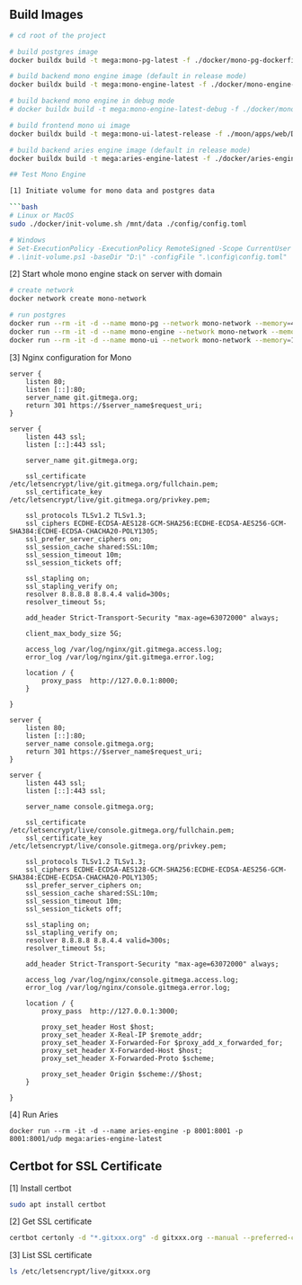## Build Images

```bash
# cd root of the project

# build postgres image
docker buildx build -t mega:mono-pg-latest -f ./docker/mono-pg-dockerfile .

# build backend mono engine image (default in release mode)
docker buildx build -t mega:mono-engine-latest -f ./docker/mono-engine-dockerfile .

# build backend mono engine in debug mode
# docker buildx build -t mega:mono-engine-latest-debug -f ./docker/mono-engine-dockerfile --build-arg BUILD_TYPE=debug .

# build frontend mono ui image
docker buildx build -t mega:mono-ui-latest-release -f ./moon/apps/web/Dockerfile .

# build backend aries engine image (default in release mode)
docker buildx build -t mega:aries-engine-latest -f ./docker/aries-engine-dockerfile .

## Test Mono Engine

[1] Initiate volume for mono data and postgres data

```bash
# Linux or MacOS
sudo ./docker/init-volume.sh /mnt/data ./config/config.toml

# Windows
# Set-ExecutionPolicy -ExecutionPolicy RemoteSigned -Scope CurrentUser
# .\init-volume.ps1 -baseDir "D:\" -configFile ".\config\config.toml"
```

[2] Start whole mono engine stack on server with domain

```bash
# create network
docker network create mono-network

# run postgres
docker run --rm -it -d --name mono-pg --network mono-network --memory=4g -v /mnt/data/mono/pg-data:/var/lib/postgresql/data -p 5432:5432 mega:mono-pg-latest-release
docker run --rm -it -d --name mono-engine --network mono-network --memory=8g -v /mnt/data/mono/mono-data:/opt/mega -p 8000:8000 -p 22:9000 mega:mono-engine-latest-release
docker run --rm -it -d --name mono-ui --network mono-network --memory=1g -e MEGA_INTERNAL_HOST=http://mono-engine:8000 -e MEGA_HOST=https://git.gitmega.net -p 3000:3000 mega:mono-ui-latest-release
```

[3] Nginx configuration for Mono

```Nginx
server {
    listen 80;
    listen [::]:80;
    server_name git.gitmega.org;
    return 301 https://$server_name$request_uri;
}

server {
    listen 443 ssl;
    listen [::]:443 ssl;

    server_name git.gitmega.org;

    ssl_certificate /etc/letsencrypt/live/git.gitmega.org/fullchain.pem;
    ssl_certificate_key /etc/letsencrypt/live/git.gitmega.org/privkey.pem;

    ssl_protocols TLSv1.2 TLSv1.3;
    ssl_ciphers ECDHE-ECDSA-AES128-GCM-SHA256:ECDHE-ECDSA-AES256-GCM-SHA384:ECDHE-ECDSA-CHACHA20-POLY1305;
    ssl_prefer_server_ciphers on;
    ssl_session_cache shared:SSL:10m;
    ssl_session_timeout 10m;
    ssl_session_tickets off;

    ssl_stapling on;
    ssl_stapling_verify on;
    resolver 8.8.8.8 8.8.4.4 valid=300s;
    resolver_timeout 5s;

    add_header Strict-Transport-Security "max-age=63072000" always;

    client_max_body_size 5G;

    access_log /var/log/nginx/git.gitmega.access.log;
    error_log /var/log/nginx/git.gitmega.error.log;

    location / {
        proxy_pass  http://127.0.0.1:8000;
    }

}

server {
    listen 80;
    listen [::]:80;
    server_name console.gitmega.org;
    return 301 https://$server_name$request_uri;
}

server {
    listen 443 ssl;
    listen [::]:443 ssl;

    server_name console.gitmega.org;

    ssl_certificate /etc/letsencrypt/live/console.gitmega.org/fullchain.pem;
    ssl_certificate_key /etc/letsencrypt/live/console.gitmega.org/privkey.pem;

    ssl_protocols TLSv1.2 TLSv1.3;
    ssl_ciphers ECDHE-ECDSA-AES128-GCM-SHA256:ECDHE-ECDSA-AES256-GCM-SHA384:ECDHE-ECDSA-CHACHA20-POLY1305;
    ssl_prefer_server_ciphers on;
    ssl_session_cache shared:SSL:10m;
    ssl_session_timeout 10m;
    ssl_session_tickets off;

    ssl_stapling on;
    ssl_stapling_verify on;
    resolver 8.8.8.8 8.8.4.4 valid=300s;
    resolver_timeout 5s;

    add_header Strict-Transport-Security "max-age=63072000" always;

    access_log /var/log/nginx/console.gitmega.access.log;
    error_log /var/log/nginx/console.gitmega.error.log;

    location / {
        proxy_pass  http://127.0.0.1:3000;

        proxy_set_header Host $host;
        proxy_set_header X-Real-IP $remote_addr;
        proxy_set_header X-Forwarded-For $proxy_add_x_forwarded_for;
        proxy_set_header X-Forwarded-Host $host;
        proxy_set_header X-Forwarded-Proto $scheme;

        proxy_set_header Origin $scheme://$host;
    }

}

```

[4] Run Aries

```
docker run --rm -it -d --name aries-engine -p 8001:8001 -p 8001:8001/udp mega:aries-engine-latest
```

## Certbot for SSL Certificate

[1] Install certbot

```bash
sudo apt install certbot
```

[2] Get SSL certificate

```bash
certbot certonly -d "*.gitxxx.org" -d gitxxx.org --manual --preferred-challenges dns-01 --server https://acme-v02.api.letsencrypt.org/directory
```

[3] List SSL certificate

```bash
ls /etc/letsencrypt/live/gitxxx.org
```